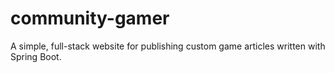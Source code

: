 # community-gamer
A simple, full-stack website for publishing custom game articles written with Spring Boot.
